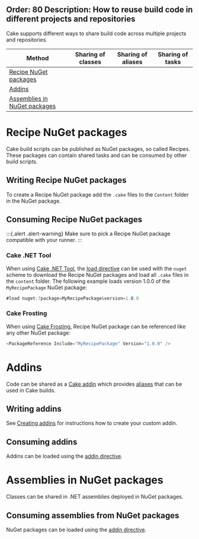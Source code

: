 Order: 80
Description: How to reuse build code in different projects and repositories
---

Cake supports different ways to share build code across multiple projects and repositories.

| Method                         | Sharing of classes                              | Sharing of aliases                              | Sharing of tasks                                |
|--------------------------------|-------------------------------------------------|-------------------------------------------------|-------------------------------------------------|
| [Recipe NuGet packages]        | <i class="fa fa-check" style="color:green"></i> | <i class="fa fa-times" style="color:red"></i>   | <i class="fa fa-check" style="color:green"></i> |
| [Addins]                       | <i class="fa fa-check" style="color:green"></i> | <i class="fa fa-check" style="color:green"></i> | <i class="fa fa-times" style="color:red"></i>   |
| [Assemblies in NuGet packages] | <i class="fa fa-check" style="color:green"></i> | <i class="fa fa-times" style="color:red"></i>   | <i class="fa fa-times" style="color:red"></i>   |

[Recipe NuGet packages]: #recipe-nuget-packages
[Addins]: #addins
[Assemblies in NuGet packages]: #assemblies-in-nuget-packages

# Recipe NuGet packages

Cake build scripts can be published as NuGet packages, so called Recipes.
These packages can contain shared tasks and can be consumed by other build scripts.

## Writing Recipe NuGet packages

To create a Recipe NuGet package add the `.cake` files to the `Content` folder in the NuGet package.

## Consuming Recipe NuGet packages

:::{.alert .alert-warning}
Make sure to pick a Recipe NuGet package compatible with your runner.
:::

### Cake .NET Tool

When using [Cake .NET Tool], the [load directive] can be used with the `nuget` scheme
to download the Recipe NuGet packages and load all `.cake` files in the `content` folder.
The following example loads version 1.0.0 of the `MyRecipePackage` NuGet package:

```csharp
#load nuget:?package=MyRecipePackage&version=1.0.0
```
### Cake Frosting

When using [Cake Frosting], Recipe NuGet package can be referenced like any other NuGet package:

```csharp
<PackageReference Include="MyRecipePackage" Version="1.0.0" />
```

# Addins

Code can be shared as a [Cake addin](/docs/extending/addins/) which provides [aliases](/docs/fundamentals/aliases)
that can be used in Cake builds.

## Writing addins

See [Creating addins](/docs/extending/addins/creating-addins) for instructions how to create your custom addin.

## Consuming addins

Addins can be loaded using the [addin directive].

# Assemblies in NuGet packages

Classes can be shared in .NET assemblies deployed in NuGet packages.

## Consuming assemblies from NuGet packages

NuGet packages can be loaded using the [addin directive].

[Cake .NET Tool]: /docs/running-builds/runners/dotnet-tool
[Cake Frosting]: /docs/running-builds/runners/cake-frosting
[addin directive]: /docs/writing-builds/preprocessor-directives#add-in-directive
[load directive]: /docs/writing-builds/preprocessor-directives#load-directive
